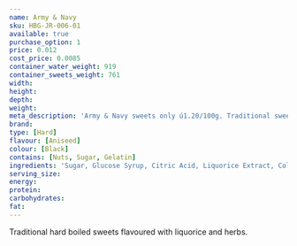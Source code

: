 ```yaml
---
name: Army & Navy
sku: HBG-JR-006-01
available: true
purchase_option: 1
price: 0.012
cost_price: 0.0085
container_water_weight: 919
container_sweets_weight: 761
width: 
height: 
depth: 
weight: 
meta_description: 'Army & Navy sweets only ú1.20/100g. Traditional sweets and more at Humbugs Confectionery Store. Specialists in satisfying your sweet tooth!'
brand: 
type: [Hard]
flavour: [Aniseed]
colour: [Black]
contains: [Nuts, Sugar, Gelatin]
ingredients: 'Sugar, Glucose Syrup, Citric Acid, Liquorice Extract, Colours: Carbon Black'
serving_size: 
energy: 
protein: 
carbohydrates: 
fat: 
---
```

Traditional hard boiled sweets flavoured with liquorice and herbs.